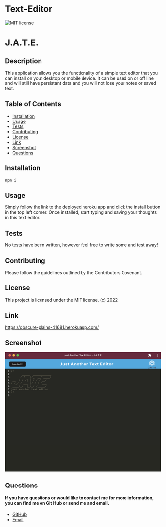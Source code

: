 # Text-Editor

![MIT license](https://img.shields.io/badge/MIT-license-blue)

# J.A.T.E.

## Description

This application allows you the functionality of a simple text editor that you can install on your desktop or mobile device. It can be used on or off line and will still have persistant data and you will not lose your notes or saved text.

## Table of Contents

- [Installation](#installation)
- [Usage](#usage)
- [Tests](#tests)
- [Contributing](#contributing)
- [License](#license)
- [Link](#link)
- [Screenshot](#screenshot)
- [Questions](#questions)

## Installation

    npm i

## Usage

Simply follow the link to the deployed heroku app and click the install button in the top left corner. Once installed, start typing and saving your thoughts in this text editor.

## Tests

No tests have been written, however feel free to write some and test away!

## Contributing

Please follow the guidelines outlined by the Contributors Covenant.

## License

This project is licensed under the MIT license. (c) 2022

## Link

https://obscure-plains-41681.herokuapp.com/

## Screenshot

![J.A.T.E.](./imgs/jate-screenshot.png)

## Questions

#### If you have questions or would like to contact me for more information, you can find me on Git Hub or send me and email.

- [GitHub](https://github.com/MohEssmat)
- [Email](elliscj@colorado.edu)
